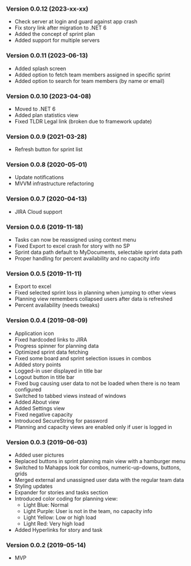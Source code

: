 ### Version 0.0.12 (2023-xx-xx)
 * Check server at login and guard against app crash
 * Fix story link after migration to .NET 6
 * Added the concept of sprint plan
 * Added support for multiple servers

### Version 0.0.11 (2023-06-13)
 * Added splash screen
 * Added option to fetch team members assigned in specific sprint
 * Added option to search for team members (by name or email)
	
### Version 0.0.10 (2023-04-08)
 * Moved to .NET 6
 * Added plan statistics view
 * Fixed TLDR Legal link (broken due to framework update)

### Version 0.0.9 (2021-03-28)
 * Refresh button for sprint list

### Version 0.0.8 (2020-05-01)
 * Update notifications
 * MVVM infrastructure refactoring

### Version 0.0.7 (2020-04-13)
 * JIRA Cloud support

### Version 0.0.6 (2019-11-18)
 * Tasks can now be reassigned using context menu
 * Fixed Export to excel crash for story with no SP
 * Sprint data path default to MyDocuments, selectable sprint data path
 * Proper handling for percent availability and no capacity info

### Version 0.0.5 (2019-11-11)
 * Export to excel
 * Fixed selected sprint loss in planning when jumping to other views
 * Planning view remembers collapsed users after data is refreshed
 * Percent availability (needs tweaks) 
 
### Version 0.0.4 (2019-08-09)
 * Application icon
 * Fixed hardcoded links to JIRA 
 * Progress spinner for planning data
 * Optimized sprint data fetching 
 * Fixed some board and sprint selection issues in combos
 * Added story points
 * Logged-in user displayed in title bar
 * Logout button in title bar
 * Fixed bug causing user data to not be loaded when there is no team configured
 * Switched to tabbed views instead of windows
 * Added About view
 * Added Settings view
 * Fixed negative capacity
 * Introduced SecureString for password
 * Planning and capacity views are enabled only if user is logged in
 
### Version 0.0.3 (2019-06-03)
 * Added user pictures
 * Replaced buttons in sprint planning main view with a hamburger menu
 * Switched to Mahapps look for combos, numeric-up-downs, buttons, grids
 * Merged external and unassigned user data with the regular team data
 * Styling updates
 * Expander for stories and tasks section
 * Introduced color coding for planning view:
   * Light Blue: Normal
   * Light Purple: User is not in the team, no capacity info
   * Light Yellow: Low or high load
   * Light Red: Very high load
 * Added Hyperlinks for story and task

### Version 0.0.2 (2019-05-14)
 * MVP
